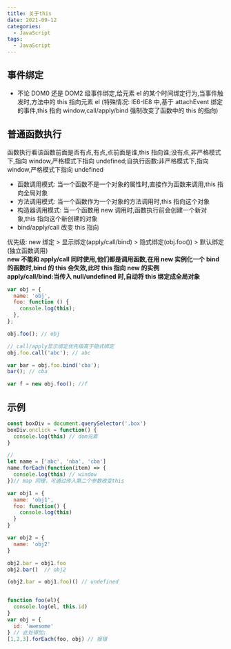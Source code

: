 ```yaml
---
title: 关于this
date: 2021-09-12
categories: 
  - JavaScript
tags: 
  - JavaScript
---
```


## 事件绑定

- 不论 DOM0 还是 DOM2 级事件绑定,给元素 el 的某个时间绑定行为,当事件触发时,方法中的 this 指向元素 el
  (特殊情况: IE6-IE8 中,基于 attachEvent 绑定的事件,this 指向 window,call/apply/bind 强制改变了函数中的 this 的指向)

## 普通函数执行

函数执行看该函数前面是否有点,有点,点前面是谁,this 指向谁;没有点,非严格模式下,指向 window,严格模式下指向 undefined;自执行函数:非严格模式下,指向 window,严格模式下指向 undefined

- 函数调用模式: 当一个函数不是一个对象的属性时,直接作为函数来调用,this 指向全局对象
- 方法调用模式: 当一个函数作为一个对象的方法调用时,this 指向这个对象
- 构造器调用模式: 当一个函数用 new 调用时,函数执行前会创建一个新对象,this 指向这个新创建的对象
- bind/apply/call 改变 this 指向

优先级: new 绑定 > 显示绑定(apply/call/bind) > 隐式绑定(obj.foo()) > 默认绑定(独立函数调用)  
**new 不能和 apply/call 同时使用,他们都是调用函数,在用 new 实例化一个 bind 的函数时,bind 的 this 会失效,此时 this 指向 new 的实例**  
**apply/call/bind:当传入 null/undefined 时,自动将 this 绑定成全局对象**

```js
var obj = {
  name: 'obj',
  foo: function () {
    console.log(this);
  },
};

obj.foo(); // obj

// call/apply显示绑定优先级高于隐式绑定
obj.foo.call('abc'); // abc

var bar = obj.foo.bind('cba');
bar(); // cba

var f = new obj.foo(); //f
```

## 示例

```js
const boxDiv = document.querySelector('.box')
boxDiv.onclick = function() {
  console.log(this) // dom元素
}

//
let name = ['abc', 'nba', 'cba']
name.forEach(function(item) => {
  console.log(this) // window
})// map 同理，可通过传入第二个参数改变this

var obj1 = {
  name: 'obj1',
  foo: function() {
    console.log(this)
  }
}

var obj2 = {
  name: 'obj2'
}

obj2.bar = obj1.foo
obj2.bar()  // obj2

(obj2.bar = obj1.foo)() // undefined


function foo(el){
  console.log(el, this.id)
}
var obj = {
  id: 'awesome'
} // 此处得加;
[1,2,3].forEach(foo, obj) // 报错
```
